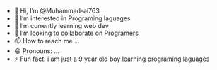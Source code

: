 - 👋 Hi, I’m @Muhammad-ai763
- 👀 I’m interested in Programing laguages
- 🌱 I’m currently learning web dev
- 💞️ I’m looking to collaborate on Programers
- 📫 How to reach me ...
- 😄 Pronouns: ...
- ⚡ Fun fact: i am just a 9 year old boy learning programing laguages

<!---   
Muhammad-ai763/Muhammad-ai763 is a ✨ special ✨ repository because its `README.md` (this file) appears on your GitHub profile.
You can click the Preview link to take a look at your changes.
--->
